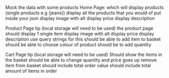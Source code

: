 Mock the data
with some products
Home Page:
which will display products (single products e.g (jeans))
display all the products that you would of put inside your json
display image with alt
display price
display description

Product Page
tip (local storage will need to be used)
the product page should display 1 single item
display image with alt
display price
display description
use query strings for this
should be able to add item to basket
should be able to choose colour of product
should be to add quantity

Cart Page
tip (local storage will need to be used)
Should show the items in the basket
should be able to change quantity and price goes up
remove item from basket
should include total order value
should include total amount of items in order
